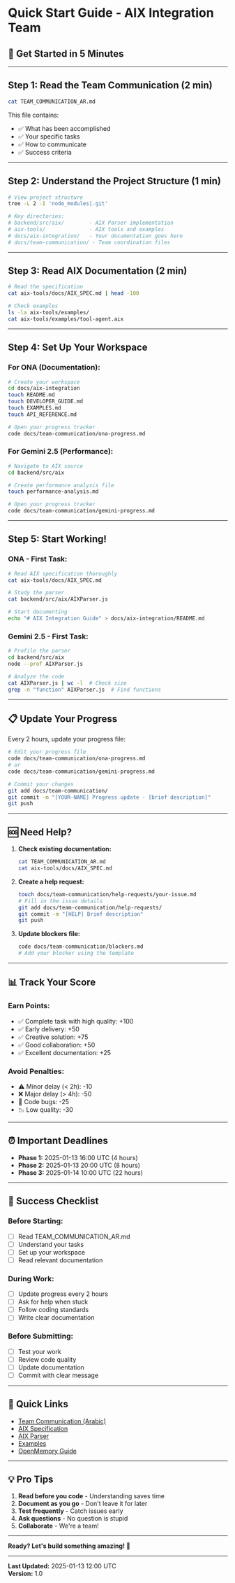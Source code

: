 # Quick Start Guide - AIX Integration Team

## 🚀 Get Started in 5 Minutes

---

## Step 1: Read the Team Communication (2 min)

```bash
cat TEAM_COMMUNICATION_AR.md
```

This file contains:
- ✅ What has been accomplished
- ✅ Your specific tasks
- ✅ How to communicate
- ✅ Success criteria

---

## Step 2: Understand the Project Structure (1 min)

```bash
# View project structure
tree -L 2 -I 'node_modules|.git'

# Key directories:
# backend/src/aix/        - AIX Parser implementation
# aix-tools/              - AIX tools and examples
# docs/aix-integration/   - Your documentation goes here
# docs/team-communication/ - Team coordination files
```

---

## Step 3: Read AIX Documentation (2 min)

```bash
# Read the specification
cat aix-tools/docs/AIX_SPEC.md | head -100

# Check examples
ls -la aix-tools/examples/
cat aix-tools/examples/tool-agent.aix
```

---

## Step 4: Set Up Your Workspace

### For ONA (Documentation):

```bash
# Create your workspace
cd docs/aix-integration
touch README.md
touch DEVELOPER_GUIDE.md
touch EXAMPLES.md
touch API_REFERENCE.md

# Open your progress tracker
code docs/team-communication/ona-progress.md
```

### For Gemini 2.5 (Performance):

```bash
# Navigate to AIX source
cd backend/src/aix

# Create performance analysis file
touch performance-analysis.md

# Open your progress tracker
code docs/team-communication/gemini-progress.md
```

---

## Step 5: Start Working!

### ONA - First Task:
```bash
# Read AIX specification thoroughly
cat aix-tools/docs/AIX_SPEC.md

# Study the parser
cat backend/src/aix/AIXParser.js

# Start documenting
echo "# AIX Integration Guide" > docs/aix-integration/README.md
```

### Gemini 2.5 - First Task:
```bash
# Profile the parser
cd backend/src/aix
node --prof AIXParser.js

# Analyze the code
cat AIXParser.js | wc -l  # Check size
grep -n "function" AIXParser.js  # Find functions
```

---

## 📋 Update Your Progress

Every 2 hours, update your progress file:

```bash
# Edit your progress file
code docs/team-communication/ona-progress.md
# or
code docs/team-communication/gemini-progress.md

# Commit your changes
git add docs/team-communication/
git commit -m "[YOUR-NAME] Progress update - [brief description]"
git push
```

---

## 🆘 Need Help?

1. **Check existing documentation:**
   ```bash
   cat TEAM_COMMUNICATION_AR.md
   cat aix-tools/docs/AIX_SPEC.md
   ```

2. **Create a help request:**
   ```bash
   touch docs/team-communication/help-requests/your-issue.md
   # Fill in the issue details
   git add docs/team-communication/help-requests/
   git commit -m "[HELP] Brief description"
   git push
   ```

3. **Update blockers file:**
   ```bash
   code docs/team-communication/blockers.md
   # Add your blocker using the template
   ```

---

## 📊 Track Your Score

### Earn Points:
- ✅ Complete task with high quality: +100
- ✅ Early delivery: +50
- ✅ Creative solution: +75
- ✅ Good collaboration: +50
- ✅ Excellent documentation: +25

### Avoid Penalties:
- ⚠️ Minor delay (< 2h): -10
- ❌ Major delay (> 4h): -50
- 🐛 Code bugs: -25
- 📉 Low quality: -30

---

## ⏰ Important Deadlines

- **Phase 1:** 2025-01-13 16:00 UTC (4 hours)
- **Phase 2:** 2025-01-13 20:00 UTC (8 hours)
- **Phase 3:** 2025-01-14 10:00 UTC (22 hours)

---

## 🎯 Success Checklist

### Before Starting:
- [ ] Read TEAM_COMMUNICATION_AR.md
- [ ] Understand your tasks
- [ ] Set up your workspace
- [ ] Read relevant documentation

### During Work:
- [ ] Update progress every 2 hours
- [ ] Ask for help when stuck
- [ ] Follow coding standards
- [ ] Write clear documentation

### Before Submitting:
- [ ] Test your work
- [ ] Review code quality
- [ ] Update documentation
- [ ] Commit with clear message

---

## 🔗 Quick Links

- [Team Communication (Arabic)](../../TEAM_COMMUNICATION_AR.md)
- [AIX Specification](../../aix-tools/docs/AIX_SPEC.md)
- [AIX Parser](../../backend/src/aix/AIXParser.js)
- [Examples](../../aix-tools/examples/)
- [OpenMemory Guide](../../openmemory.md)

---

## 💡 Pro Tips

1. **Read before you code** - Understanding saves time
2. **Document as you go** - Don't leave it for later
3. **Test frequently** - Catch issues early
4. **Ask questions** - No question is stupid
5. **Collaborate** - We're a team!

---

**Ready? Let's build something amazing! 🚀**

---

**Last Updated:** 2025-01-13 12:00 UTC  
**Version:** 1.0
